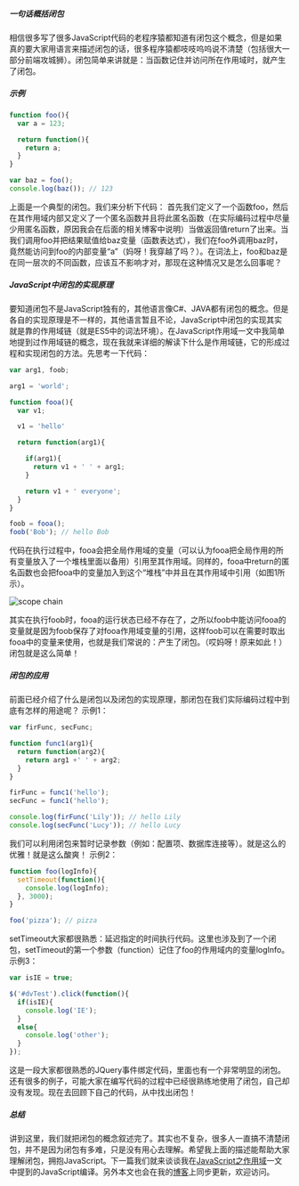 ##### 一句话概括闭包
相信很多写了很多JavaScript代码的老程序猿都知道有闭包这个概念，但是如果真的要大家用语言来描述闭包的话，很多程序猿都吱吱呜呜说不清楚（包括很大一部分前端攻城狮）。闭包简单来讲就是：当函数记住并访问所在作用域时，就产生了闭包。

##### 示例
```js
function foo(){
  var a = 123;

  return function(){
    return a;
  }
}

var baz = foo();
console.log(baz()); // 123
```
上面是一个典型的闭包。我们来分析下代码：
首先我们定义了一个函数foo，然后在其作用域内部又定义了一个匿名函数并且将此匿名函数（在实际编码过程中尽量少用匿名函数，原因我会在后面的相关博客中说明）当做返回值return了出来。当我们调用foo并把结果赋值给baz变量（函数表达式），我们在foo外调用baz时，竟然能访问到foo的内部变量“a”（妈呀！我穿越了吗？）。在词法上，foo和baz是在同一层次的不同函数，应该互不影响才对，那现在这种情况又是怎么回事呢？

##### JavaScript中闭包的实现原理
要知道闭包不是JavaScript独有的，其他语言像C#、JAVA都有闭包的概念。但是各自的实现原理是不一样的，其他语言暂且不论，JavaScript中闭包的实现其实就是靠的作用域链（就是ES5中的词法环境）。在JavaScript作用域一文中我简单地提到过作用域链的概念，现在我就来详细的解读下什么是作用域链，它的形成过程和实现闭包的方法。先思考一下代码：

```js
var arg1, foob;

arg1 = 'world';

function fooa(){
  var v1;

  v1 = 'hello'

  return function(arg1){

    if(arg1){
      return v1 + ' ' + arg1;
    }

    return v1 + ' everyone';
  }
}

foob = fooa();
foob('Bob'); // hello Bob
```
代码在执行过程中，fooa会把全局作用域的变量（可以认为fooa把全局作用的所有变量放入了一个堆栈里面以备用）引用至其作用域。同样的，fooa中return的匿名函数也会把fooa中的变量加入到这个“堆栈”中并且在其作用域中引用（如图1所示）。

![scope chain](http://120.27.119.47/content/images/manual/scope_chain.png)

其实在执行foob时，fooa的运行状态已经不存在了，之所以foob中能访问fooa的变量就是因为foob保存了对fooa作用域变量的引用，这样foob可以在需要时取出fooa中的变量来使用，也就是我们常说的：产生了闭包。（哎妈呀！原来如此！）闭包就是这么简单！

##### 闭包的应用
前面已经介绍了什么是闭包以及闭包的实现原理，那闭包在我们实际编码过程中到底有怎样的用途呢？
示例1：
```js
var firFunc, secFunc;

function func1(arg1){
  return function(arg2){
    return arg1 +' ' + arg2;
  }
}

firFunc = func1('hello');
secFunc = func1('hello');

console.log(firFunc('Lily')); // hello Lily
console.log(secFunc('Lucy')); // hello Lucy
```
我们可以利用闭包来暂时记录参数（例如：配置项、数据库连接等）。就是这么的优雅！就是这么酸爽！
示例2：
```js
function foo(logInfo){
  setTimeout(function(){
    console.log(logInfo);
  }, 3000);
}

foo('pizza'); // pizza
```
setTimeout大家都很熟悉：延迟指定的时间执行代码。这里也涉及到了一个闭包，setTimeout的第一个参数（function）记住了foo的作用域内的变量logInfo。
示例3：
```js
var isIE = true;

$('#dvTest').click(function(){
  if(isIE){
    console.log('IE');
  }
  else{
    console.log('other');
  }
});
```
这是一段大家都很熟悉的JQuery事件绑定代码，里面也有一个非常明显的闭包。还有很多的例子，可能大家在编写代码的过程中已经很熟练地使用了闭包，自己却没有发现。现在去回顾下自己的代码，从中找出闭包！

##### 总结
讲到这里，我们就把闭包的概念叙述完了。其实也不复杂，很多人一直搞不清楚闭包，并不是因为闭包有多难，只是没有用心去理解。希望我上面的描述能帮助大家理解闭包，拥抱JavaScript。下一篇我们就来谈谈我在[JavaScript之作用域](https://github.com/swfbarhr/blog/blob/master/scope.md)一文中提到的JavaScript编译。另外本文也会在我的[博客](http://www.sunweifeng.cn/javascript-closure/)上同步更新，欢迎访问。
